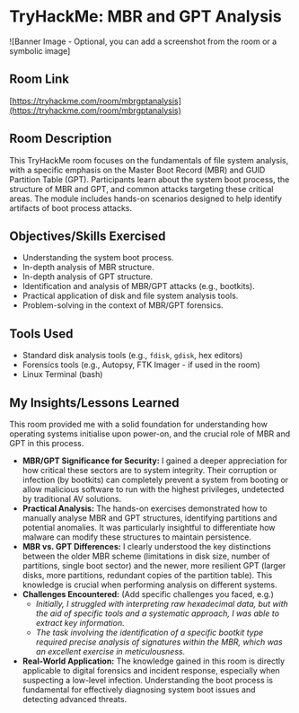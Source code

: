 # TryHackMe: MBR and GPT Analysis

![Banner Image - Optional, you can add a screenshot from the room or a symbolic image]

## Room Link
[https://tryhackme.com/room/mbrgptanalysis](https://tryhackme.com/room/mbrgptanalysis)

## Room Description
This TryHackMe room focuses on the fundamentals of file system analysis, with a specific emphasis on the Master Boot Record (MBR) and GUID Partition Table (GPT). Participants learn about the system boot process, the structure of MBR and GPT, and common attacks targeting these critical areas. The module includes hands-on scenarios designed to help identify artifacts of boot process attacks.

## Objectives/Skills Exercised
* Understanding the system boot process.
* In-depth analysis of MBR structure.
* In-depth analysis of GPT structure.
* Identification and analysis of MBR/GPT attacks (e.g., bootkits).
* Practical application of disk and file system analysis tools.
* Problem-solving in the context of MBR/GPT forensics.

## Tools Used
* Standard disk analysis tools (e.g., `fdisk`, `gdisk`, hex editors)
* Forensics tools (e.g., Autopsy, FTK Imager - if used in the room)
* Linux Terminal (bash)

## My Insights/Lessons Learned

This room provided me with a solid foundation for understanding how operating systems initialise upon power-on, and the crucial role of MBR and GPT in this process.

* **MBR/GPT Significance for Security:** I gained a deeper appreciation for how critical these sectors are to system integrity. Their corruption or infection (by bootkits) can completely prevent a system from booting or allow malicious software to run with the highest privileges, undetected by traditional AV solutions.
* **Practical Analysis:** The hands-on exercises demonstrated how to manually analyse MBR and GPT structures, identifying partitions and potential anomalies. It was particularly insightful to differentiate how malware can modify these structures to maintain persistence.
* **MBR vs. GPT Differences:** I clearly understood the key distinctions between the older MBR scheme (limitations in disk size, number of partitions, single boot sector) and the newer, more resilient GPT (larger disks, more partitions, redundant copies of the partition table). This knowledge is crucial when performing analysis on different systems.
* **Challenges Encountered:** (Add specific challenges you faced, e.g.)
    * *Initially, I struggled with interpreting raw hexadecimal data, but with the aid of specific tools and a systematic approach, I was able to extract key information.*
    * *The task involving the identification of a specific bootkit type required precise analysis of signatures within the MBR, which was an excellent exercise in meticulousness.*
* **Real-World Application:** The knowledge gained in this room is directly applicable to digital forensics and incident response, especially when suspecting a low-level infection. Understanding the boot process is fundamental for effectively diagnosing system boot issues and detecting advanced threats.
